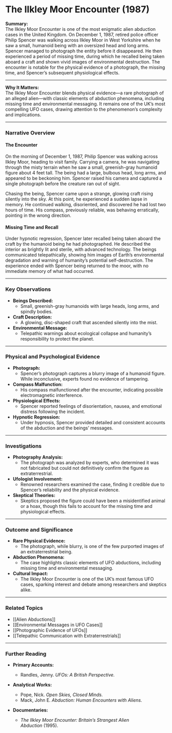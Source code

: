 # The Ilkley Moor Encounter (1987)

**Summary:**  
The Ilkley Moor Encounter is one of the most enigmatic alien abduction cases in the United Kingdom. On December 1, 1987, retired police officer Philip Spencer was walking across Ilkley Moor in West Yorkshire when he saw a small, humanoid being with an oversized head and long arms. Spencer managed to photograph the entity before it disappeared. He then experienced a period of missing time, during which he recalled being taken aboard a craft and shown vivid images of environmental destruction. The encounter is notable for the physical evidence of a photograph, the missing time, and Spencer’s subsequent physiological effects.

---

**Why It Matters:**  
The Ilkley Moor Encounter blends physical evidence—a rare photograph of an alleged alien—with classic elements of abduction phenomena, including missing time and environmental messaging. It remains one of the UK’s most compelling UFO cases, drawing attention to the phenomenon’s complexity and implications.

---

### **Narrative Overview**

#### **The Encounter**

On the morning of December 1, 1987, Philip Spencer was walking across Ilkley Moor, heading to visit family. Carrying a camera, he was navigating through the misty terrain when he saw a small, greenish-gray humanoid figure about 4 feet tall. The being had a large, bulbous head, long arms, and appeared to be beckoning him. Spencer raised his camera and captured a single photograph before the creature ran out of sight.

Chasing the being, Spencer came upon a strange, glowing craft rising silently into the sky. At this point, he experienced a sudden lapse in memory. He continued walking, disoriented, and discovered he had lost two hours of time. His compass, previously reliable, was behaving erratically, pointing in the wrong direction.

#### **Missing Time and Recall**

Under hypnotic regression, Spencer later recalled being taken aboard the craft by the humanoid being he had photographed. He described the interior as brightly lit and sterile, with advanced technology. The beings communicated telepathically, showing him images of Earth’s environmental degradation and warning of humanity’s potential self-destruction. The experience ended with Spencer being returned to the moor, with no immediate memory of what had occurred.

---

### **Key Observations**

- **Beings Described:**
    - Small, greenish-gray humanoids with large heads, long arms, and spindly bodies.
- **Craft Description:**
    - A glowing, disc-shaped craft that ascended silently into the mist.
- **Environmental Message:**
    - Telepathic warnings about ecological collapse and humanity’s responsibility to protect the planet.

---

### **Physical and Psychological Evidence**

- **Photograph:**
    - Spencer’s photograph captures a blurry image of a humanoid figure. While inconclusive, experts found no evidence of tampering.
- **Compass Malfunction:**
    - His compass malfunctioned after the encounter, indicating possible electromagnetic interference.
- **Physiological Effects:**
    - Spencer reported feelings of disorientation, nausea, and emotional distress following the incident.
- **Hypnotic Regression:**
    - Under hypnosis, Spencer provided detailed and consistent accounts of the abduction and the beings’ messages.

---

### **Investigations**

- **Photography Analysis:**
    - The photograph was analyzed by experts, who determined it was not fabricated but could not definitively confirm the figure as extraterrestrial.
- **Ufologist Involvement:**
    - Renowned researchers examined the case, finding it credible due to Spencer’s reliability and the physical evidence.
- **Skeptical Theories:**
    - Skeptics proposed the figure could have been a misidentified animal or a hoax, though this fails to account for the missing time and physiological effects.

---

### **Outcome and Significance**

- **Rare Physical Evidence:**
    - The photograph, while blurry, is one of the few purported images of an extraterrestrial being.
- **Abduction Phenomena:**
    - The case highlights classic elements of UFO abductions, including missing time and environmental messaging.
- **Cultural Impact:**
    - The Ilkley Moor Encounter is one of the UK’s most famous UFO cases, sparking interest and debate among researchers and skeptics alike.

---

### **Related Topics**

- [[Alien Abductions]]
- [[Environmental Messages in UFO Cases]]
- [[Photographic Evidence of UFOs]]
- [[Telepathic Communication with Extraterrestrials]]

---

### **Further Reading**

- **Primary Accounts:**
    
    - Randles, Jenny. _UFOs: A British Perspective._
- **Analytical Works:**
    
    - Pope, Nick. _Open Skies, Closed Minds._
    - Mack, John E. _Abduction: Human Encounters with Aliens._
- **Documentaries:**
    
    - _The Ilkley Moor Encounter: Britain’s Strangest Alien Abduction_ (1995).

